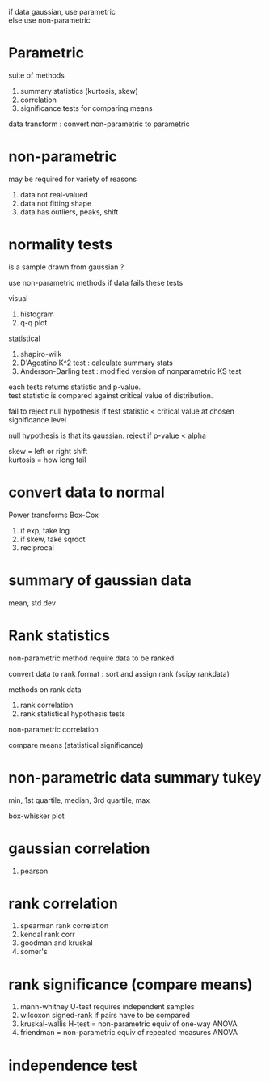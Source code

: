 
if data gaussian, use parametric   
else use non-parametric

# Parametric 

suite of methods
1. summary statistics (kurtosis, skew)
2. correlation
2. significance tests for comparing means

data transform : convert non-parametric to parametric

# non-parametric

may be required for variety of reasons
1. data not real-valued
2. data not fitting shape
3. data has outliers, peaks, shift

# normality tests

is a sample drawn from gaussian ?

use non-parametric methods if data fails these tests

visual
1. histogram
1. q-q plot

statistical
1. shapiro-wilk
1. D'Agostino K^2 test : calculate summary stats
1. Anderson-Darling test : modified version of nonparametric KS test

each tests returns statistic and p-value.   
test statistic is compared against critical value of distribution.  

fail to reject null hypothesis if test statistic < critical value at chosen significance level

null hypothesis is that its gaussian.   reject if p-value < alpha

skew = left or right shift  
kurtosis = how long tail

# convert data to normal

Power transforms Box-Cox
1. if exp, take log
2. if skew, take sqroot
3. reciprocal

# summary of gaussian data 

mean, std dev

# Rank statistics

non-parametric method require data to be ranked

convert data to rank format : sort and assign rank (scipy rankdata)

methods on rank data
1. rank correlation 
2. rank statistical hypothesis tests

non-parametric correlation

compare means (statistical significance)

# non-parametric data summary tukey

min, 1st quartile, median, 3rd quartile, max

box-whisker plot

# gaussian correlation

1. pearson 

# rank correlation

1. spearman rank correlation
2. kendal rank corr
3. goodman and kruskal
4. somer's 

# rank significance (compare means)

1. mann-whitney U-test requires independent samples
2. wilcoxon signed-rank if pairs have to be compared
3. kruskal-wallis H-test = non-parametric equiv of one-way ANOVA
4. friendman = non-parametric equiv of repeated measures ANOVA

# independence test

